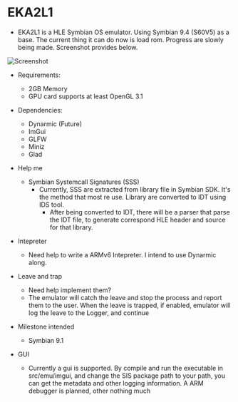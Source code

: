 # EKA2L1
- EKA2L1 is a HLE Symbian OS emulator. Using Symbian 9.4 (S60V5) as a base. The current thing it can do now is load rom. Progress are slowly being made. Screenshot provides below.

![Screenshot](https://raw.githubusercontent.com/bentokun/EKA2L1/master/screenshots/prototype.png)

- Requirements:
    + 2GB Memory
    + GPU card supports at least OpenGL 3.1

- Dependencies:
    + Dynarmic (Future)
    + ImGui
    + GLFW
    + Miniz
    + Glad

- Help me
    * Symbian Systemcall Signatures (SSS)
	    * Currently, SSS are extracted from library file in Symbian SDK. It's the method that most re use. Library are converted to IDT using IDS tool.
            * After being converted to IDT, there will be a parser that parse the IDT file, to generate correspond HLE header and source for that library.

- Intepreter
    * Need help to write a ARMv6 Intepreter. I intend to use Dynarmic along.

- Leave and trap
    * Need help implement them?
    * The emulator will catch the leave and stop the process and report them to the user. When the leave is trapped, if enabled, emulator will log the leave to the Logger, and continue

- Milestone intended
    * Symbian 9.1
    
- GUI
    * Currently a gui is supported. By compile and run the executable in src/emu/imgui, and change the SIS package path to your path, you can get the metadata and other logging information. A ARM debugger is planned, other nothing much
